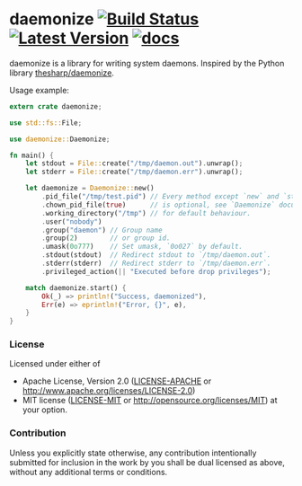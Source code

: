 daemonize [![Build Status](https://travis-ci.org/knsd/daemonize.svg?branch=master)](https://travis-ci.org/knsd/daemonize) [![Latest Version](https://img.shields.io/crates/v/daemonize.svg)](https://crates.io/crates/daemonize/) [![docs](https://docs.rs/daemonize/badge.svg)](https://docs.rs/daemonize)
=========


daemonize is a library for writing system daemons. Inspired by the Python library [thesharp/daemonize](https://github.com/thesharp/daemonize).

Usage example:

```rust
extern crate daemonize;

use std::fs::File;

use daemonize::Daemonize;

fn main() {
    let stdout = File::create("/tmp/daemon.out").unwrap();
    let stderr = File::create("/tmp/daemon.err").unwrap();

    let daemonize = Daemonize::new()
        .pid_file("/tmp/test.pid") // Every method except `new` and `start`
        .chown_pid_file(true)      // is optional, see `Daemonize` documentation
        .working_directory("/tmp") // for default behaviour.
        .user("nobody")
        .group("daemon") // Group name
        .group(2)        // or group id.
        .umask(0o777)    // Set umask, `0o027` by default.
        .stdout(stdout)  // Redirect stdout to `/tmp/daemon.out`.
        .stderr(stderr)  // Redirect stderr to `/tmp/daemon.err`.
        .privileged_action(|| "Executed before drop privileges");

    match daemonize.start() {
        Ok(_) => println!("Success, daemonized"),
        Err(e) => eprintln!("Error, {}", e),
    }
}
```

### License

Licensed under either of
 * Apache License, Version 2.0 ([LICENSE-APACHE](LICENSE-APACHE) or http://www.apache.org/licenses/LICENSE-2.0)
 * MIT license ([LICENSE-MIT](LICENSE-MIT) or http://opensource.org/licenses/MIT)
at your option.

### Contribution

Unless you explicitly state otherwise, any contribution intentionally submitted
for inclusion in the work by you shall be dual licensed as above, without any
additional terms or conditions.
